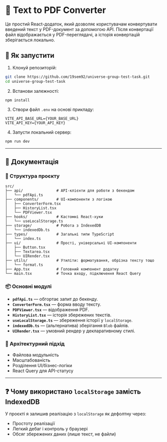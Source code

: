 # 📝 Text to PDF Converter

Це простий React-додаток, який дозволяє користувачам конвертувати введений текст у PDF-документ за допомогою API. Після конвертації файл відображається у PDF-переглядачі, а історія конвертацій зберігається локально.

## 🚀 Як запустити

1. Клонуй репозиторій:
```bash
git clone https://github.com/19sem92/universe-group-test-task.git
cd universe-group-test-task
```

2. Встанови залежності:
```bash
npm install
```

3. Створи файл `.env` на основі прикладу:
```
VITE_API_BASE_URL={YOUR_BASE_URL}
VITE_API_KEY={YOUR_API_KEY}
```

4. Запусти локальний сервер:
```bash
npm run dev
```

---

## 🧾 Документація

### 📁 Структура проєкту

```
src/
├── api/               # API-клієнти для роботи з бекендом
│   └── pdfApi.ts
├── components/        # UI-компоненти з логікою
│   ├── ConverterForm.tsx
│   ├── HistoryList.tsx
│   └── PDFViewer.tsx
├── hooks/             # Кастомні React-хуки
│   └── useLocalStorage.ts
├── storage/           # Робота з IndexedDB
│   └── indexedDb.ts
├── types/             # Загальні типи TypeScript
│   └── index.ts
├── ui/                # Прості, універсальні UI-компоненти
│   ├── Button.tsx
│   ├── Textarea.tsx
│   └── UIRender.tsx
├── utils/             # Утиліти: форматування, обрізка тексту тощо
│   └── format.ts
├── App.tsx            # Головний компонент додатку
└── main.tsx           # Точка входу, підключення React Query
```

### 📦 Основні модулі

- **`pdfApi.ts`** — обгортає запит до бекенду.
- **`ConverterForm.tsx`** — форма вводу тексту.
- **`PDFViewer.tsx`** — відображення PDF.
- **`HistoryList.tsx`** — історія збережених текстів.
- **`useLocalStorage.ts`** — збереження історії у `localStorage`.
- **`indexedDb.ts`** — (альтернатива) зберігання `Blob` файлів.
- **`UIRender.tsx`** — умовний рендер у декларативному стилі.

### 🧠 Архітектурний підхід

- Файлова модульність
- Масштабованість
- Розділення UI/бізнес-логіки
- React Query для API-статусу

---

## ❓ Чому використано `localStorage` замість IndexedDB

У проєкті я залишив реалізацію з `localStorage` як дефолтну через:

- Простоту реалізації
- Легкий дебаг і контроль у браузері
- Обсяг збережених даних (лише текст, не файли)

